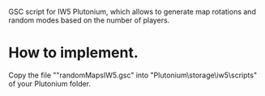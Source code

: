 
GSC script for IW5 Plutonium, which allows to generate map rotations and random modes based on the number of players.

# How to implement.
Copy the file ""randomMapsIW5.gsc" into "Plutonium\storage\iw5\scripts\" of your Plutonium folder.
